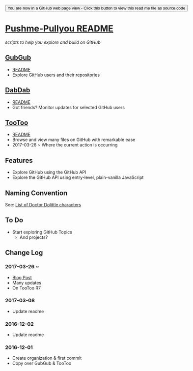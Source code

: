 <span style=display:none; >[You are now in a GitHub source code view - click this link to view the read me file as a web page]( https://pushme-pullyou.github.io "View file as a web page." ) </span>
<div><input type=button onclick=window.location.href='https://github.com/pushme-pullyou/pushme-pullyou.github.io';
value='You are now in a GitHub web page view - Click this button to view this read me file as source code' ></div>

[Pushme-Pullyou README]( https://pushme-pullyou.github.io/ )
===

_scripts to help you explore and build on GitHub_


## [GubGub]( https://pushme-pullyou.github.io/gubgub/ )

* [README]( https://pushme-pullyou.github.io/#gubgub/README.md )
* Explore GitHub users and their repositories

## [DabDab]( https://pushme-pullyou.github.io/dabdab/ )

* [README]( https://pushme-pullyou.github.io#dabdab/README.md )
* Got friends? Monitor updates for selected GitHub users

## [TooToo]( https://pushme-pullyou.github.io/tootoo/ )

* [README]( https://pushme-pullyou.github.io#tootoo/README.md )
* Browse and view many files on GitHub with remarkable ease
* 2017-03-26 ~ Where the current action is occurring


## Features

* Explore GitHub using the GitHub API
* Explore the GitHub API using entry-level, plain-vanilla JavaScript


## Naming Convention

See: [List of Doctor Dolittle characters]( https://en.wikipedia.org/wiki/List_of_Doctor_Dolittle_characters )

## To Do

* Start exploring GitHub Topics
    * And projects?

## Change Log

### 2017-03-26 ~

* [Blog Post]( https://github.com/pushme-pullyou/pushme-pullyou.github.io/issues/1 )
* Many updates
* On TooToo R7

### 2017-03-08

* Update readme

### 2016-12-02

* Update readme

### 2016-12-01

* Create organization & first commit
* Copy over GubGub & TooToo
